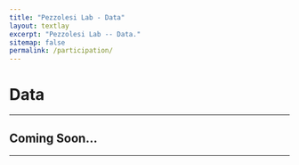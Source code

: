 ```yaml
---
title: "Pezzolesi Lab - Data"
layout: textlay
excerpt: "Pezzolesi Lab -- Data."
sitemap: false
permalink: /participation/
---
```


# Data

---

## Coming Soon...

---
